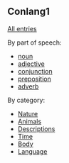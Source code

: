 ## Conlang1

[All entries](/word-list)

By part of speech:

- [noun](noun.md)
- [adjective](adjective.md)
- [conjunction](conjunction.md)
- [preposition](preposition.md)
- [adverb](adverb.md)

By category:

- [Nature](Nature.md)
- [Animals](Animals.md)
- [Descriptions](Descriptions.md)
- [Time](Time.md)
- [Body](Body.md)
- [Language](Language.md)
